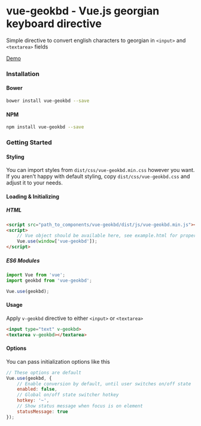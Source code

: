 # vue-geokbd - Vue.js georgian keyboard directive

Simple directive to convert english characters to georgian in `<input>` and `<textarea>` fields

[Demo](https://rawgit.com/brunjick/vue-geokbd/master/example.html)

### Installation

#### Bower
```bash
bower install vue-geokbd --save
```

#### NPM
```bash
npm install vue-geokbd --save
```

### Getting Started

#### Styling
You can import styles from ```dist/css/vue-geokbd.min.css``` however you want.
If you aren't happy with default styling, copy ```dist/css/vue-geokbd.css``` and adjust it to your needs.

#### Loading & Initializing
##### HTML
```html
<script src="path_to_components/vue-geokbd/dist/js/vue-geokbd.min.js"></script>
<script>
    // Vue object should be available here, see example.html for proper usage
    Vue.use(window['vue-geokbd']);
</script>
```

##### ES6 Modules
```js
import Vue from 'vue';
import geokbd from 'vue-geokbd';

Vue.use(geokbd);
```

#### Usage
Apply `v-geokbd` directive to either `<input>` or `<textarea>`
```html
<input type="text" v-geokbd>
<textarea v-geokbd></textarea>
```

#### Options
You can pass initialization options like this
```js
// These options are default
Vue.use(geokbd, {
    // Enable conversion by default, until user switches on/off state
    enabled: false,
    // Global on/off state switcher hotkey
    hotkey: '~',
    // Show status message when focus is on element
    statusMessage: true
});
```

